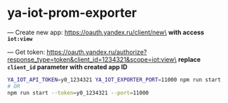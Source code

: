 # ya-iot-prom-exporter

— Create new app: https://oauth.yandex.ru/client/new\
**with access `iot:view`**

— Get token: https://oauth.yandex.ru/authorize?response_type=token&client_id=1234321&scope=iot:view\
**replace `client_id` parameter with created app ID**

```bash
YA_IOT_API_TOKEN=y0_1234321 YA_IOT_EXPORTER_PORT=11000 npm run start
# OR
npm run start --token=y0_1234321 --port=11000
```

